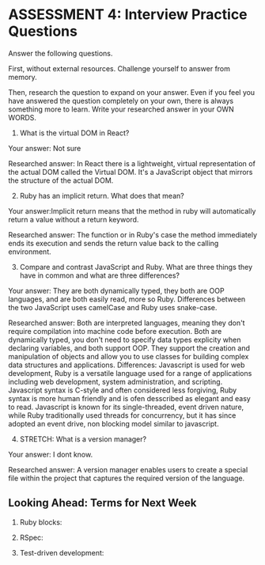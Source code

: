 # ASSESSMENT 4: Interview Practice Questions

Answer the following questions.

First, without external resources. Challenge yourself to answer from memory.

Then, research the question to expand on your answer. Even if you feel you have answered the question completely on your own, there is always something more to learn. Write your researched answer in your OWN WORDS.

1. What is the virtual DOM in React?

Your answer: Not sure

Researched answer: In React there is a lightweight, virtual representation of the actual DOM called the Virtual DOM. It's a JavaScript object that mirrors the structure of the actual DOM.

2. Ruby has an implicit return. What does that mean? 

Your answer:Implicit return means that the method in ruby will automatically return a value without a return keyword.

Researched answer: The function or in Ruby's case the method immediately ends its execution and sends the return value back to the calling environment.

3. Compare and contrast JavaScript and Ruby. What are three things they have in common and what are three differences?

Your answer: They are both dynamically typed, they both are OOP languages, and are both easily read, more so Ruby. Differences between the two JavaScript uses camelCase and Ruby uses snake-case.

Researched answer: Both are interpreted languages, meaning they don't require compilation into machine code before execution. Both are dynamically typed, you don't need to specify data types explicity when declaring variables, and both support OOP. They support the creation and manipulation of objects and allow you to use classes for building complex data structures and applications. 
Differences: Javascript is used for web development, Ruby is a versatile language used for a range of applications including web development, system administration, and scripting. Javascript syntax is C-style and often considered less forgiving, Ruby syntax is more human friendly and is ofen desscribed as elegant and easy to read.
Javascript is known for its single-threaded, event driven nature, while Ruby traditionally used threads for concurrency, but it has since adopted an event drive, non blocking model similar to javascript.

4. STRETCH: What is a version manager?

Your answer: I dont know.

Researched answer: A version manager enables users to create a special file within the project that captures the required version of the language.

## Looking Ahead: Terms for Next Week

1. Ruby blocks:

2. RSpec:

3. Test-driven development:

